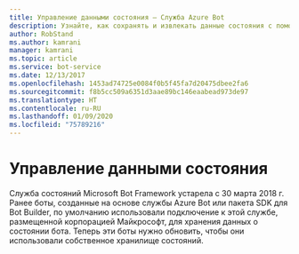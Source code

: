 ```yaml
---
title: Управление данными состояния — Служба Azure Bot
description: Узнайте, как сохранять и извлекать данные состояния с помощью службы "Состояние бота".
author: RobStand
ms.author: kamrani
manager: kamrani
ms.topic: article
ms.service: bot-service
ms.date: 12/13/2017
ms.openlocfilehash: 1453ad74725e0084f0b5f45fa7d20475dbee2fa6
ms.sourcegitcommit: f8b5cc509a6351d3aae89bc146eaabead973de97
ms.translationtype: HT
ms.contentlocale: ru-RU
ms.lasthandoff: 01/09/2020
ms.locfileid: "75789216"
---
```

# <a name="manage-state-data"></a>Управление данными состояния

Служба состояний Microsoft Bot Framework устарела с 30 марта 2018 г. Ранее боты, созданные на основе службы Azure Bot или пакета SDK для Bot Builder, по умолчанию использовали подключение к этой службе, размещенной корпорацией Майкрософт, для хранения данных о состоянии бота. Теперь эти боты нужно обновить, чтобы они использовали собственное хранилище состояний.

